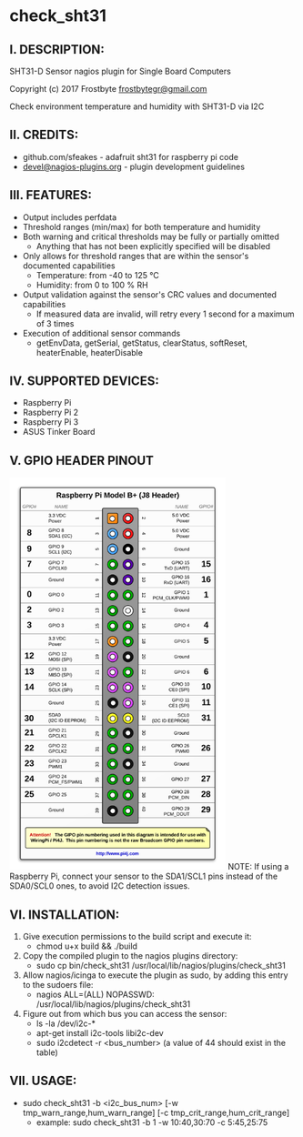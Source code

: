 # check_sht31

## I. DESCRIPTION:

SHT31-D Sensor nagios plugin for Single Board Computers

Copyright (c) 2017 Frostbyte <frostbytegr@gmail.com>

Check environment temperature and humidity with SHT31-D via I2C

## II. CREDITS:

* github.com/sfeakes - adafruit sht31 for raspberry pi code
* devel@nagios-plugins.org - plugin development guidelines

## III. FEATURES:

* Output includes perfdata
* Threshold ranges (min/max) for both temperature and humidity
* Both warning and critical thresholds may be fully or partially omitted
  - Anything that has not been explicitly specified will be disabled
* Only allows for threshold ranges that are within the sensor's documented capabilities
  - Temperature: from -40 to 125 °C
  - Humidity: from 0 to 100 % RH
* Output validation against the sensor's CRC values and documented capabilities
  - If measured data are invalid, will retry every 1 second for a maximum of 3 times
* Execution of additional sensor commands
  - getEnvData, getSerial, getStatus, clearStatus, softReset, heaterEnable, heaterDisable

## IV. SUPPORTED DEVICES:

* Raspberry Pi
* Raspberry Pi 2
* Raspberry Pi 3
* ASUS Tinker Board

## V. GPIO HEADER PINOUT

<img src="https://raw.githubusercontent.com/FrostbyteGR/check_sht31/master/Doc/j8header.png" width="380">
NOTE: If using a Raspberry Pi, connect your sensor to the SDA1/SCL1 pins instead of the SDA0/SCL0 ones, to avoid I2C detection issues.

## VI. INSTALLATION:

1. Give execution permissions to the build script and execute it:
   - chmod u+x build && ./build
2. Copy the compiled plugin to the nagios plugins directory:
   - sudo cp bin/check_sht31 /usr/local/lib/nagios/plugins/check_sht31
3. Allow nagios/icinga to execute the plugin as sudo, by adding this entry to the sudoers file:
   - nagios ALL=(ALL) NOPASSWD: /usr/local/lib/nagios/plugins/check_sht31
4. Figure out from which bus you can access the sensor:
   - ls -la /dev/i2c-*
   - apt-get install i2c-tools libi2c-dev
   - sudo i2cdetect -r <bus_number> (a value of 44 should exist in the table)

## VII. USAGE:

* sudo check_sht31 -b <i2c_bus_num> [-w tmp_warn_range,hum_warn_range] [-c tmp_crit_range,hum_crit_range]
  - example: sudo check_sht31 -b 1 -w 10:40,30:70 -c 5:45,25:75
